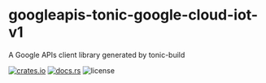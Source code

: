 # googleapis-tonic-google-cloud-iot-v1

A Google APIs client library generated by tonic-build

[![crates.io](https://img.shields.io/crates/v/googleapis-tonic-google-cloud-iot-v1)](https://crates.io/crates/googleapis-tonic-google-cloud-iot-v1)
[![docs.rs](https://img.shields.io/docsrs/googleapis-tonic-google-cloud-iot-v1)](https://docs.rs/googleapis-tonic-google-cloud-iot-v1)
![license](https://img.shields.io/crates/l/googleapis-tonic-google-cloud-iot-v1)
